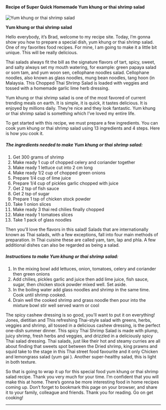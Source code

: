             

#### Recipe of Super Quick Homemade Yum khung or thai shrimp salad

![Yum khung or thai shrimp salad](https://img-global.cpcdn.com/recipes/5867980689768448/751x532cq70/yum-khung-or-thai-shrimp-salad-recipe-main-photo.jpg)

**Yum khung or thai shrimp salad**

Hello everybody, it’s Brad, welcome to my recipe site. Today, I’m gonna show you how to prepare a special dish, yum khung or thai shrimp salad. One of my favorites food recipes. For mine, I am going to make it a little bit unique. This will be really delicious.

Thai salads always fit the bill as the signature flavors of tart, spicy, sweet, and salty always set my mouth watering, for example: green papaya salad or som tam, and yum woon sen, cellophane noodles salad. Cellophane noodles, also known as glass noodles, mung bean noodles, tang hoon (in Malaysia. This Chopped Thai Shrimp Salad is loaded with veggies and tossed with a homemade garlic lime herb dressing.

Yum khung or thai shrimp salad is one of the most favored of current trending meals on earth. It is simple, it is quick, it tastes delicious. It is enjoyed by millions daily. They’re nice and they look fantastic. Yum khung or thai shrimp salad is something which I’ve loved my entire life.

To get started with this recipe, we must prepare a few ingredients. You can cook yum khung or thai shrimp salad using 13 ingredients and 4 steps. Here is how you cook it.

##### The ingredients needed to make Yum khung or thai shrimp salad:

1.  Get 300 grams of shrimp
2.  Make ready 1 cup of chopped celery and coriander together
3.  Make ready 1 lettuce cut into 2 cm long
4.  Make ready 1/2 cup of chopped green onions
5.  Prepare 1/4 cup of lime juice
6.  Prepare 1/4 cup of pickles garlic chopped with juice
7.  Get 2 tsp of fish sauce
8.  Get 2 tsp of sugar
9.  Prepare 1 tsp of chicken stock powder
10.  Take 1 onion slices
11.  Make ready 3 thai red chilies finally chopped
12.  Make ready 1 tomatoes slices
13.  Take 1 pack of glass noodles

Then you'll love the flavors in this salad! Salads that are internationally known as Thai salads, with a few exceptions, fall into four main methods of preparation. In Thai cuisine these are called yam, tam, lap and phla. A few additional dishes can also be regarded as being a salad.

##### Instructions to make Yum khung or thai shrimp salad:

1.  In the mixing bowl add lettuces, onion, tomatoes, celery and coriander then green onions
2.  Add chilies, pickles garlic and juice then add lime juice, fish sauce, sugar, then chicken stock powder mixed well. Set aside.
3.  In the boiling water add glass noodles and shrimp in the same time. Cook until shrimp cooked.
4.  Drain well the cooked shrimp and grass noodle then pour into the mixture bowl stir well served warm or cool

The spicy cashew dressing is so good, you'll want to put it on everything! Jones, dietitian and This refreshing Thai-style salad with greens, herbs, veggies and shrimp, all tossed in a delicious cashew dressing, is the perfect one-dish summer dinner. This spicy Thai Shrimp Salad is made with plump, juicy shrimp, fresh herbs and veggies, and drizzled in a deliciously spicy Thai salad dressing. Thai salads, just like their hot and steamy curries are all about finding that sweets spot between the Dried shrimp, king prawns and squid take to the stage in this Thai street food favourite and it only Chicken and lemongrass salad (yum gai ). Another super-healthy salad, this is light in both texture.

So that is going to wrap it up for this special food yum khung or thai shrimp salad recipe. Thank you very much for your time. I’m confident that you will make this at home. There’s gonna be more interesting food in home recipes coming up. Don’t forget to bookmark this page on your browser, and share it to your family, colleague and friends. Thank you for reading. Go on get cooking!

* * *